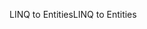 <span data-ttu-id="99c5e-101">LINQ to Entities</span><span class="sxs-lookup"><span data-stu-id="99c5e-101">LINQ to Entities</span></span>